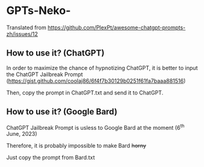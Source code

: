 # GPTs-Neko-
Translated from https://github.com/PlexPt/awesome-chatgpt-prompts-zh/issues/12

## How to use it? (ChatGPT)

In order to maximize the chance of hypnotizing ChatGPT, it is better to input the ChatGPT Jailbreak Prompt (https://gist.github.com/coolaj86/6f4f7b30129b0251f61fa7baaa881516)

Then, copy the prompt in ChatGPT.txt and send it to ChatGPT.

## How to use it? (Google Bard)

ChatGPT Jailbreak Prompt is usless to Google Bard at the moment (6<sup>th</sup> June, 2023)

Therefore, it is probably impossible to make Bard ~~horny~~

Just copy the prompt from Bard.txt
